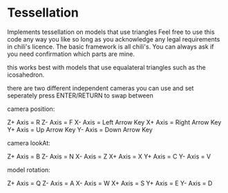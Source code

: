 # Tessellation
Implements tessellation on models that use triangles
Feel free to use this code any way you like so long as you acknowledge any legal requirements in chili's licence.
The basic framework is all chili's. You can always ask if you need confirmation which parts are mine.

this works best with models that use equalateral triangles such as the icosahedron.

there are two different independent cameras you can use and set seperately press ENTER/RETURN to swap between

camera position:

Z+ Axis = R
Z- Axis = F
X- Axis = Left  Arrow Key
X+ Axis = Right Arrow Key
Y+ Axis = Up    Arrow Key
Y- Axis = Down  Arrow Key

camera lookAt:

Z+ Axis = B
Z- Axis = N
X- Axis = Z
X+ Axis = X
Y+ Axis = C
Y- Axis = V

model rotation:

Z+ Axis = Q
Z- Axis = A
X- Axis = W
X+ Axis = S
Y+ Axis = E
Y- Axis = D
